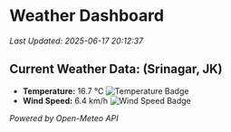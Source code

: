 
# Weather Dashboard

_Last Updated: 2025-06-17 20:12:37_

## Current Weather Data: (Srinagar, JK)
- **Temperature:** 16.7 °C ![Temperature Badge](https://img.shields.io/badge/Temperature-Low%20Temp-blue)
- **Wind Speed:** 6.4 km/h ![Wind Speed Badge](https://img.shields.io/badge/Wind%20Speed-Light%20Wind-blue)

*Powered by Open-Meteo API*
